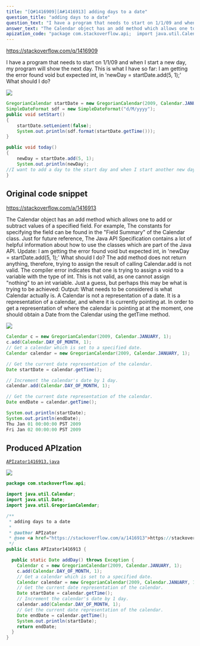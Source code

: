 ```yaml
---
title: "[Q#1416909][A#1416913] adding days to a date"
question_title: "adding days to a date"
question_text: "I have a program that needs to start on 1/1/09 and when I start a new day, my program will show the next day. This is what I have so far: I am getting the error found void but expected int, in 'newDay = startDate.add(5, 1);' What should I do?"
answer_text: "The Calendar object has an add method which allows one to add or subtract values of a specified field. For example, The constants for specifying the field can be found in the \"Field Summary\" of the Calendar class. Just for future reference, The Java API Specification contains a lot of helpful information about how to use the classes which are part of the Java API. Update: I am getting the error found void but   expected int, in 'newDay =   startDate.add(5, 1);' What should I   do? The add method does not return anything, therefore, trying to assign the result of calling Calendar.add is not valid. The compiler error indicates that one is trying to assign a void to a variable with the type of int. This is not valid, as one cannot assign \"nothing\" to an int variable. Just a guess, but perhaps this may be what is trying to be achieved: Output: What needs to be considered is what Calendar actually is. A Calendar is not a representation of a date. It is a representation of a calendar, and where it is currently pointing at. In order to get a representation of where the calendar is pointing at at the moment, one should obtain a Date from the Calendar using the getTime method."
apization_code: "package com.stackoverflow.api;  import java.util.Calendar; import java.util.Date; import java.util.GregorianCalendar;  /**  * adding days to a date  *  * @author APIzator  * @see <a href=\"https://stackoverflow.com/a/1416913\">https://stackoverflow.com/a/1416913</a>  */ public class APIzator1416913 {    public static Date addDay() throws Exception {     Calendar c = new GregorianCalendar(2009, Calendar.JANUARY, 1);     c.add(Calendar.DAY_OF_MONTH, 1);     // Get a calendar which is set to a specified date.     Calendar calendar = new GregorianCalendar(2009, Calendar.JANUARY, 1);     // Get the current date representation of the calendar.     Date startDate = calendar.getTime();     // Increment the calendar's date by 1 day.     calendar.add(Calendar.DAY_OF_MONTH, 1);     // Get the current date representation of the calendar.     Date endDate = calendar.getTime();     System.out.println(startDate);     return endDate;   } }"
---
```


https://stackoverflow.com/q/1416909

I have a program that needs to start on 1/1/09 and when I start a new day, my program will show the next day.
This is what I have so far:
I am getting the error found void but expected int, in &#x27;newDay = startDate.add(5, 1);&#x27;
What should I do?


<div class="code-logo"><img src="/stackoverflow.png" /></div>

```java
GregorianCalendar startDate = new GregorianCalendar(2009, Calendar.JANUARY, 1);
SimpleDateFormat sdf = new SimpleDateFormat("d/M/yyyy"); 
public void setStart()
{
    startDate.setLenient(false);
    System.out.println(sdf.format(startDate.getTime()));
}

public void today()
{
    newDay = startDate.add(5, 1);
    System.out.println(newDay);
//I want to add a day to the start day and when I start another new day, I want to add another day to that.
}
```


## Original code snippet

https://stackoverflow.com/a/1416913

The Calendar object has an add method which allows one to add or subtract values of a specified field.
For example,
The constants for specifying the field can be found in the &quot;Field Summary&quot; of the Calendar class.
Just for future reference, The Java API Specification contains a lot of helpful information about how to use the classes which are part of the Java API.
Update:
I am getting the error found void but
  expected int, in &#x27;newDay =
  startDate.add(5, 1);&#x27; What should I
  do?
The add method does not return anything, therefore, trying to assign the result of calling Calendar.add is not valid.
The compiler error indicates that one is trying to assign a void to a variable with the type of int. This is not valid, as one cannot assign &quot;nothing&quot; to an int variable.
Just a guess, but perhaps this may be what is trying to be achieved:
Output:
What needs to be considered is what Calendar actually is.
A Calendar is not a representation of a date. It is a representation of a calendar, and where it is currently pointing at. In order to get a representation of where the calendar is pointing at at the moment, one should obtain a Date from the Calendar using the getTime method.

<div class="code-logo"><img src="/stackoverflow.png" /></div>

```java
Calendar c = new GregorianCalendar(2009, Calendar.JANUARY, 1);
c.add(Calendar.DAY_OF_MONTH, 1);
// Get a calendar which is set to a specified date.
Calendar calendar = new GregorianCalendar(2009, Calendar.JANUARY, 1);

// Get the current date representation of the calendar.
Date startDate = calendar.getTime();

// Increment the calendar's date by 1 day.
calendar.add(Calendar.DAY_OF_MONTH, 1);

// Get the current date representation of the calendar.
Date endDate = calendar.getTime();

System.out.println(startDate);
System.out.println(endDate);
Thu Jan 01 00:00:00 PST 2009
Fri Jan 02 00:00:00 PST 2009
```

## Produced APIzation

[`APIzator1416913.java`](https://github.com/pasqualesalza/apization-temp/raw/main/data/search/APIzator1416913.java)

<div class="code-logo"><img src="/apizator.png" /></div>

```java
package com.stackoverflow.api;

import java.util.Calendar;
import java.util.Date;
import java.util.GregorianCalendar;

/**
 * adding days to a date
 *
 * @author APIzator
 * @see <a href="https://stackoverflow.com/a/1416913">https://stackoverflow.com/a/1416913</a>
 */
public class APIzator1416913 {

  public static Date addDay() throws Exception {
    Calendar c = new GregorianCalendar(2009, Calendar.JANUARY, 1);
    c.add(Calendar.DAY_OF_MONTH, 1);
    // Get a calendar which is set to a specified date.
    Calendar calendar = new GregorianCalendar(2009, Calendar.JANUARY, 1);
    // Get the current date representation of the calendar.
    Date startDate = calendar.getTime();
    // Increment the calendar's date by 1 day.
    calendar.add(Calendar.DAY_OF_MONTH, 1);
    // Get the current date representation of the calendar.
    Date endDate = calendar.getTime();
    System.out.println(startDate);
    return endDate;
  }
}

```